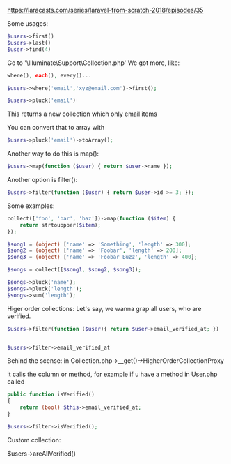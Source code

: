 https://laracasts.com/series/laravel-from-scratch-2018/episodes/35

Some usages:
```php
$users->first()
$users->last()
$user->find(4)
```
Go to '\Illuminate\Support\Collection.php' We got more, like:
```php
where(), each(), every()...

$users->where('email','xyz@email.com')->first();
```

```php
$users->pluck('email')
```
This returns a new collection which only email items

You can convert that to array with
```php
$users->pluck('email')->toArray();
```

Another way to do this is map():
```php
$users->map(function ($user) { return $user->name });
```

Another option is filter():
```php
$users->filter(function ($user) { return $user->id >= 3; });
```
Some examples:
```php
collect(['foo', 'bar', 'baz'])->map(function ($item) {
    return strtouppper($item);
});
```

```php
$song1 = (object) ['name' => 'Something', 'length' => 300];
$song2 = (object) ['name' => 'Foobar', 'length' => 200];
$song3 = (object) ['name' => 'Foobar Buzz', 'length' => 400];

$songs = collect([$song1, $song2, $song3]);

$songs->pluck('name');
$songs->pluck('length');
$songs->sum('length');
```

Higer order collections:
Let's say, we wanna grap all users, who are verified.

```php
$users->filter(function ($user){ return $user->email_verified_at; })


$users->filter->email_verified_at
```
Behind the scense: in Collection.php->__get()->HigherOrderCollectionProxy

it calls the column or method, for example if u have a method in User.php called
```php
public function isVerified()
{
    return (bool) $this->email_verified_at;
}

$users->filter->isVerified();
```

Custom collection:

$users->areAllVerified()


